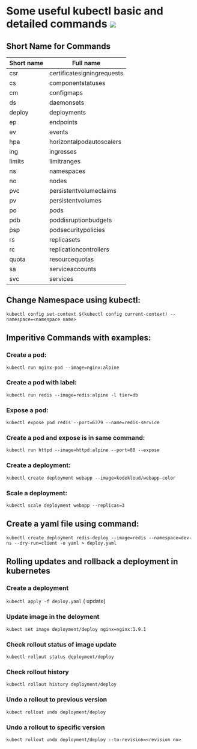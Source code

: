 # Some useful kubectl basic and detailed commands  ![](https://visitor-badge.glitch.me/badge?page_id=hsharma1528.k8slearning)

## Short Name for Commands

| Short name           | Full name                    |
| -------------------- | ---------------------------- |
|  csr                 |  certificatesigningrequests  |
|  cs                  |  componentstatuses           |
|  cm                  |  configmaps                  |
|  ds                  |  daemonsets                  |
|  deploy              |  deployments                 |
|  ep                  |  endpoints                   |
|  ev                  |  events                      |
|  hpa                 |  horizontalpodautoscalers    |
|  ing                 |  ingresses                   |
|  limits              |  limitranges                 |
|  ns                  |  namespaces                  |
|  no                  |  nodes                       |
|  pvc                 |  persistentvolumeclaims      |
|  pv                  |  persistentvolumes           |
|  po                  |  pods                        |
|  pdb                 |  poddisruptionbudgets        |
|  psp                 |  podsecuritypolicies         |
|  rs                  |  replicasets                 |
|  rc                  |  replicationcontrollers      |
|  quota               |  resourcequotas              |
|  sa                  |  serviceaccounts             |
|  svc                 |  services                    |


## Change Namespace using kubectl:
  ```
  kubectl config set-context $(kubectl config current-context) --namespace=<namespace name> 
  ```


## Imperitive Commands with examples:

  ### Create a pod:
  ``` kubectl run nginx-pod --image=nginx:alpine ```
  
  ### Create a pod with label:
  ``` kubectl run redis --image=redis:alpine -l tier=db ```
  
  ### Expose a pod:
  ``` kubectl expose pod redis --port=6379 --name=redis-service ```
  
  ### Create a pod and expose is in same command:
  ``` kubectl run httpd --image=httpd:alpine --port=80 --expose ```
  
 ### Create a deployment:
  ``` kubectl create deployment webapp --image=kodekloud/webapp-color ```
 ### Scale a deployment:
  ``` kubectl scale deployment webapp --replicas=3 ```

## Create a yaml file using command:
 ``` kubectl create deployment redis-deploy --image=redis --namespace=dev-ns --dry-run=client -o yaml > deploy.yaml ```
 
## Rolling updates and rollback a deployment in kubernetes
 
   ### Create a deployment
   ``` kubectl apply -f deploy.yaml ``` ( update)
   ### Update image in the deloyment  
   ``` kubect set image deployment/deploy nginx=nginx:1.9.1 ```

   ### Check rollout status of image update
   ``` kubectl rollout status deployment/deploy ```
   ### Check rollout history
   ``` kubectl rollout history deployment/deploy ```
   ### Undo a rollout to previous version
   ``` kubect rollout undo deployment/deploy ```

   ### Undo a rollout to specific version
   ``` kubect rollout undo deployment/deploy --to-revision=<revision no> ```
   

